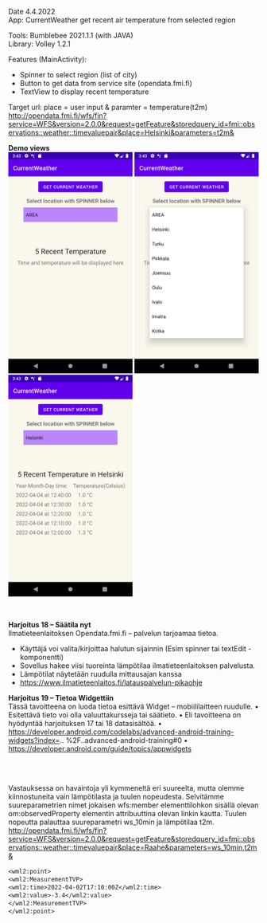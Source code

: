 Date 4.4.2022  
App: CurrentWeather get recent air temperature from selected region   

Tools: Bumblebee 2021.1.1 (with JAVA)   
Library: Volley 1.2.1  


Features (MainActivity):  
  -  Spinner to select region (list of city)  
  -  Button to get data from service site (opendata.fmi.fi)  
  -  TextView to display recent temperature   

Target url: place = user input & paramter = temperature(t2m)     
http://opendata.fmi.fi/wfs/fin?service=WFS&version=2.0.0&request=getFeature&storedquery_id=fmi::observations::weather::timevaluepair&place=Helsinki&parameters=t2m&

    
**Demo views**  
<img src="20220404_main.png" width=250 />
<img src="20220404_sppiner.png" width=250 />
<img src="20220404_result.png" width=250 />

<br />    
    
**Harjoitus 18 – Säätila nyt**   
Ilmatieteenlaitoksen Opendata.fmi.fi – palvelun tarjoamaa tietoa.  
   - Käyttäjä voi valita/kirjoittaa halutun sijainnin (Esim spinner tai textEdit -komponentti)
   - Sovellus hakee viisi tuoreinta lämpötilaa ilmatieteenlaitoksen palvelusta.
   - Lämpötilat näytetään ruudulla mittausajan kanssa
   - https://www.ilmatieteenlaitos.fi/latauspalvelun-pikaohje


**Harjoitus 19 – Tietoa Widgettiin**  
Tässä tavoitteena on luoda tietoa esittävä Widget – mobiililaitteen ruudulle.
• Esitettävä tieto voi olla valuuttakursseja tai säätieto.
• Eli tavoitteena on hyödyntää harjoituksen 17 tai 18 datasisältöä.
• https://developer.android.com/codelabs/advanced-android-training-widgets?index=..
%2F..advanced-android-training#0
• https://developer.android.com/guide/topics/appwidgets



<br />
<br />

Vastauksessa on havaintoja yli kymmeneltä eri suureelta, mutta olemme kiinnostuneita vain lämpötilasta ja tuulen nopeudesta. Selvitämme suureparametrien nimet jokaisen wfs:member elementtilohkon sisällä olevan om:observedProperty elementin attribuuttina olevan linkin kautta. Tuulen nopeutta palauttaa suureparametri ws_10min ja lämpötilaa t2m.  
http://opendata.fmi.fi/wfs/fin?service=WFS&version=2.0.0&request=getFeature&storedquery_id=fmi::observations::weather::timevaluepair&place=Raahe&parameters=ws_10min,t2m&


```
<wml2:point>
<wml2:MeasurementTVP>
<wml2:time>2022-04-02T17:10:00Z</wml2:time>
<wml2:value>-3.4</wml2:value>
</wml2:MeasurementTVP>
</wml2:point>
```

